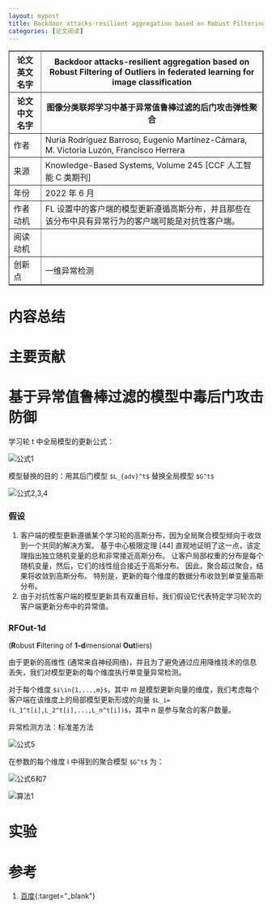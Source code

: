 ```yaml
---
layout: mypost
title: Backdoor attacks-resilient aggregation based on Robust Filtering of Outliers in federated learning for image classification
categories: [论文阅读]
---
```


<table border="1">
    <tr>
        <th>论文英文名字</th>
        <th>Backdoor attacks-resilient aggregation based on Robust Filtering of Outliers in federated learning for image classification</th>
    </tr>
    <tr>
        <th>论文中文名字</th>
        <th>图像分类联邦学习中基于异常值鲁棒过滤的后门攻击弹性聚合</th>
    </tr>
    <tr>
        <td>作者</td>
        <td>Nuria Rodríguez Barroso, Eugenio Martínez-Cámara, M. Victoria Luzón, Francisco Herrera</td>
    </tr>
    <tr>
        <td>来源</td>
        <td>Knowledge-Based Systems, Volume 245 [CCF 人工智能 C 类期刊]</td>
    </tr>
    <tr>
        <td>年份</td>
        <td>2022 年 6 月</td>
    </tr>
    <tr>
        <td>作者动机</td>
        <td>FL 设置中的客户端的模型更新遵循高斯分布，并且那些在该分布中具有异常行为的客户端可能是对抗性客户端。</td>
    </tr>
    <tr>
        <td>阅读动机</td>
        <td></td>
    </tr>
    <tr>
        <td>创新点</td>
        <td>一维异常检测</td>
    </tr>
</table>

# 内容总结

# 主要贡献


# 基于异常值鲁棒过滤的模型中毒后门攻击防御

学习轮 t 中全局模型的更新公式：

![公式1](公式1.png)

模型替换的目的：用其后门模型 `$L_{adv}^t$` 替换全局模型 `$G^t$`

![公式2,3,4](公式2,3,4.png)

### 假设

1. 客户端的模型更新遵循某个学习轮的高斯分布，因为全局聚合模型倾向于收敛到一个共同的解决方案。 基于中心极限定理 [44] 直观地证明了这一点，该定理指出独立随机变量的总和非常接近高斯分布。 让客户局部权重的分布是每个随机变量，然后，它们的线性组合接近于高斯分布。 因此，聚合超过聚合，结果将收敛到高斯分布。 特别是，更新的每个维度的数据分布收敛到单变量高斯分布。
2. 由于对抗性客户端的模型更新具有双重目标，我们假设它代表特定学习轮次的客户端更新分布中的异常值。

### RFOut-1d 

(**R**obust **F**iltering of **1-d**imensional **Out**liers)

由于更新的高维性 (通常来自神经网络)，并且为了避免通过应用降维技术的信息丢失，我们对模型更新的每个维度执行单变量异常检测。

对于每个维度 `$i\in{1,...,m}$`，其中 m 是模型更新向量的维度，我们考虑每个客户端在该维度上的局部模型更新形成的向量 `$L_i=(L_1^t[i],L_2^t[i],...,L_n^t[i])$`，其中 n 是参与聚合的客户数量。

异常检测方法：标准差方法

![公式5](公式5.png)

在参数的每个维度 i 中得到的聚合模型 `$G^t$` 为：

![公式6和7](公式6和7.png)

![算法1](算法1.png)

# 实验

# 参考

1. [百度](https://www.baidu.com){:target="_blank"}